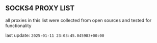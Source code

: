 ## SOCKS4 PROXY LIST

all proxies in this list were collected from open sources and tested for functionality

last update: `2025-01-11 23:03:45.045983+00:00`
